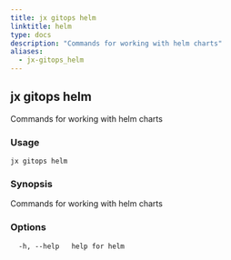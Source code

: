 ```yaml
---
title: jx gitops helm
linktitle: helm
type: docs
description: "Commands for working with helm charts"
aliases:
  - jx-gitops_helm
---
```


## jx gitops helm

Commands for working with helm charts

### Usage

```
jx gitops helm
```

### Synopsis

Commands for working with helm charts

### Options

```
  -h, --help   help for helm
```

